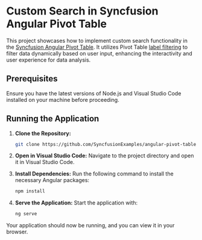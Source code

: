 # Custom Search in Syncfusion Angular Pivot Table

This project showcases how to implement custom search functionality in the [Syncfusion Angular Pivot Table](https://www.syncfusion.com/angular-components/angular-pivot-table). It utilizes Pivot Table [label filtering](https://ej2.syncfusion.com/angular/documentation/pivotview/filtering#label-filtering) to filter data dynamically based on user input, enhancing the interactivity and user experience for data analysis.

## Prerequisites

Ensure you have the latest versions of Node.js and Visual Studio Code installed on your machine before proceeding.

## Running the Application

1. **Clone the Repository:**
   ```bash
   git clone https://github.com/SyncfusionExamples/angular-pivot-table-with-custom-search-option
   ```
   
2. **Open in Visual Studio Code:**
   Navigate to the project directory and open it in Visual Studio Code.

3. **Install Dependencies:**
   Run the following command to install the necessary Angular packages:
   ```bash
   npm install
   ```

4. **Serve the Application:**
   Start the application with:
   ```bash
   ng serve
   ```

Your application should now be running, and you can view it in your browser.